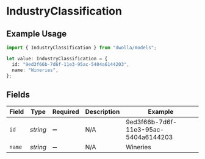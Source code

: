 # IndustryClassification

## Example Usage

```typescript
import { IndustryClassification } from "dwolla/models";

let value: IndustryClassification = {
  id: "9ed3f66b-7d6f-11e3-95ac-5404a6144203",
  name: "Wineries",
};
```

## Fields

| Field                                | Type                                 | Required                             | Description                          | Example                              |
| ------------------------------------ | ------------------------------------ | ------------------------------------ | ------------------------------------ | ------------------------------------ |
| `id`                                 | *string*                             | :heavy_minus_sign:                   | N/A                                  | 9ed3f66b-7d6f-11e3-95ac-5404a6144203 |
| `name`                               | *string*                             | :heavy_minus_sign:                   | N/A                                  | Wineries                             |